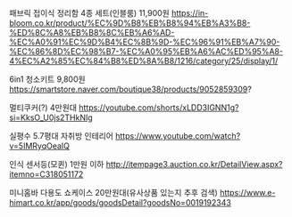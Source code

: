 패브릭 접이식 정리함 4종 세트(인블룸) 11,900원
https://in-bloom.co.kr/product/%EC%9D%B8%EB%B8%94%EB%A3%B8-%ED%8C%A8%EB%B8%8C%EB%A6%AD-%EC%A0%91%EC%9D%B4%EC%8B%9D-%EC%96%91%EB%A7%90-%EC%86%8D%EC%98%B7-%EC%A0%95%EB%A6%AC%ED%95%A8-4%EC%A2%85%EC%84%B8%ED%8A%B8/1216/category/25/display/1/

6in1 청소키트 9,800원
https://smartstore.naver.com/boutique38/products/9052859309?

멀티쿠커(?) 4만원대
https://youtube.com/shorts/xLDD3IGNN1g?si=KksO_U0js2THkNIg

실평수 5.7평대 자취방 인테리어
https://www.youtube.com/watch?v=5IMRyqOeaIQ

인식 센서등(모퀸) 1만원 이하
http://itempage3.auction.co.kr/DetailView.aspx?itemno=C318051172

미니홈바 다용도 쇼케이스 20만원대(유사상품 있는지 추후 검색)
https://www.e-himart.co.kr/app/goods/goodsDetail?goodsNo=0019192343

